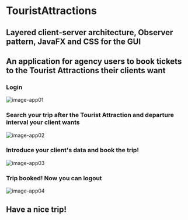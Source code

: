 # TouristAttractions

## Layered client-server architecture, Observer pattern, JavaFX and CSS for the GUI

## An application for agency users to book tickets to the Tourist Attractions their clients want


### Login

![image-app01](https://user-images.githubusercontent.com/57533863/114193107-de417100-9956-11eb-917d-fc4b0406c139.png)

### Search your trip after the Tourist Attraction and departure interval your client wants

![image-app02](https://user-images.githubusercontent.com/57533863/114195969-9a9c3680-9959-11eb-9b32-cf419aab14cc.png)

### Introduce your client's data and book the trip!

![image-app03](https://user-images.githubusercontent.com/57533863/114195353-0fbb3c00-9959-11eb-9ccd-69054b6acdee.png)

### Trip booked! Now you can logout

![image-app04](https://user-images.githubusercontent.com/57533863/114197084-ae946800-995a-11eb-91c5-2691cd710e97.png)

## Have a nice trip!
